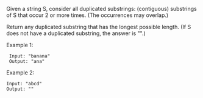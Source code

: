 Given a string S, consider all duplicated substrings: (contiguous) substrings of S that occur 2 or more times.  (The occurrences may overlap.)

Return any duplicated substring that has the longest possible length.  (If S does not have a duplicated substring, the answer is "".)

Example 1:

     Input: "banana" 
     Output: "ana"

Example 2:

    Input: "abcd"
    Output: ""
